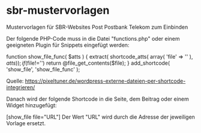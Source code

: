 # sbr-mustervorlagen
Mustervorlagen für SBR-Websites Post Postbank Telekom zum Einbinden

Der folgende PHP-Code muss in die Datei "functions.php" oder einem geeigneten Plugin für Snippets eingefügt werden:

function show_file_func( $atts ) {
  extract( shortcode_atts( array(
    'file' => ''
  ), $atts ) );
  if ($file!='')
  return @file_get_contents($file);
}
add_shortcode( 'show_file', 'show_file_func' );

Quelle: https://pixeltuner.de/wordpress-externe-dateien-per-shortcode-integrieren/

Danach wird der folgende Shortcode in die Seite, dem Beitrag oder einem Widget hinzugefügt:

[show_file file="URL"]
Der Wert "URL" wird durch die Adresse der jeweiligen Vorlage ersetzt.
